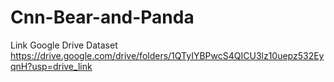 # Cnn-Bear-and-Panda
Link Google Drive Dataset https://drive.google.com/drive/folders/1QTyIYBPwcS4QICU3lz10uepz532EyqnH?usp=drive_link
